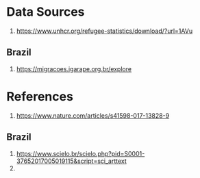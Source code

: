 # Data Sources
1. https://www.unhcr.org/refugee-statistics/download/?url=1AVu

## Brazil
1. https://migracoes.igarape.org.br/explore

# References
1. https://www.nature.com/articles/s41598-017-13828-9
## Brazil
1. https://www.scielo.br/scielo.php?pid=S0001-37652017005019115&script=sci_arttext
2. 
